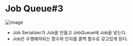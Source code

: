# Job Queue#3

![image](https://user-images.githubusercontent.com/68372094/168977960-a9f281f8-8e7d-4759-a2b7-0b35c2466fec.png)   
* Job Serializer가 Job을 만들고 JobQueue에 Job을 넣는다.    
* Job은 수행해야되는 함수와 인자를 콜백 함수로 갖고있게 된다.   
